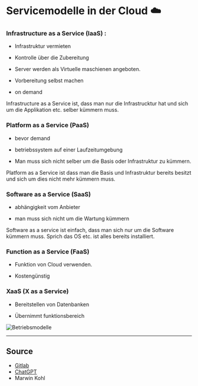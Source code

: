 # Servicemodelle in der Cloud ☁️

### Infrastructure as a Service (IaaS) :

- Infrastruktur vermieten

- Kontrolle über die Zubereitung

- Server werden als Virtuelle maschienen angeboten.

- Vorbereitung selbst machen

- on demand

Infrastructure as a Service ist, dass man nur die Infrastrucktur hat und sich um die Applikation etc. selber kümmern muss.

### Platform as a Service (PaaS) 

- bevor demand

- betriebssystem auf einer Laufzeitumgebung

- Man muss sich nicht selber um die Basis oder Infrastruktur zu kümmern.

Platform as a Service ist dass man die Basis und Infrastruktur bereits besitzt und sich um dies nicht mehr kümmern muss.

### Software as a Service (SaaS)

- abhängigkeit vom Anbieter

- man muss sich nicht um die Wartung kümmern

Software as a service ist einfach, dass man sich nur um die Software kümmern muss. Sprich das OS etc. ist alles bereits installiert.

### Function as a Service (FaaS)

- Funktion von Cloud verwenden.

- Kostengünstig

### XaaS (X as a Service)

- Bereitstellen von Datenbanken

- Übernimmt funktionsbereich
  

![Betriebsmodelle](https://www.ionos.at/digitalguide/fileadmin/DigitalGuide/Screenshots/schematische-darstellung-der-cloud-service-modelle.png)

---

## Source

- [Gitlab](https://gitlab.com/ser-cal/m346/-/blob/main/KN00/x_res/Servicemodelle.md)
- [ChatGPT](https://openai.com/chat)
- Marwin Kohl
